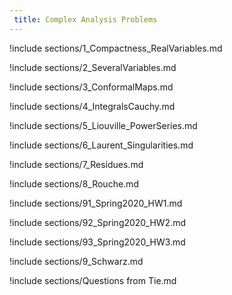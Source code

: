 ```yaml
---
 title: Complex Analysis Problems
---
```



!include sections/1_Compactness_RealVariables.md

!include sections/2_SeveralVariables.md

!include sections/3_ConformalMaps.md

!include sections/4_IntegralsCauchy.md

!include sections/5_Liouville_PowerSeries.md

!include sections/6_Laurent_Singularities.md

!include sections/7_Residues.md

!include sections/8_Rouche.md

!include sections/91_Spring2020_HW1.md

!include sections/92_Spring2020_HW2.md

!include sections/93_Spring2020_HW3.md

!include sections/9_Schwarz.md

!include sections/Questions from Tie.md

